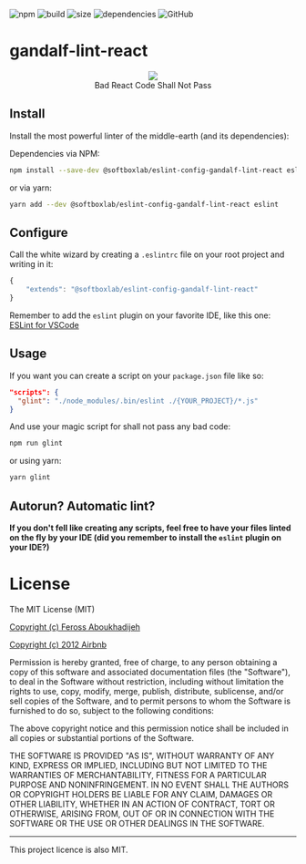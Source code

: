 ![npm](https://img.shields.io/npm/v/@softboxlab/eslint-config-gandalf-lint-react)
![build](https://img.shields.io/travis/SoftboxLab/gandalf-lint-react)
![size](https://img.shields.io/bundlephobia/min/@softboxlab/eslint-config-gandalf-lint-react)
![dependencies](https://img.shields.io/david/SoftboxLab/gandalf-lint-react)
![GitHub](https://img.shields.io/github/license/softboxlab/gandalf-lint-react)

# gandalf-lint-react

<div align="center">
	<img src="https://media.giphy.com/media/8abAbOrQ9rvLG/giphy.gif" /><br/>
  Bad React Code Shall Not Pass
</div>

## Install
Install the most powerful linter of the middle-earth (and its dependencies):

Dependencies via NPM:
```bash
npm install --save-dev @softboxlab/eslint-config-gandalf-lint-react eslint
```

or via yarn:
```bash
yarn add --dev @softboxlab/eslint-config-gandalf-lint-react eslint
```

## Configure
Call the white wizard by creating a `.eslintrc` file on your root project and writing in it:
```javascript
{
    "extends": "@softboxlab/eslint-config-gandalf-lint-react"
}
```

Remember to add the `eslint` plugin on your favorite IDE, like this one: [ESLint for VSCode](https://marketplace.visualstudio.com/items?itemName=dbaeumer.vscode-eslint)

## Usage
If you want you can create a script on your `package.json` file like so:
```json
"scripts": {
  "glint": "./node_modules/.bin/eslint ./{YOUR_PROJECT}/*.js"
}
```

And use your magic script for shall not pass any bad code:
```bash
npm run glint
```

or using yarn:

```bash
yarn glint
```

## Autorun? Automatic lint?

**If you don't fell like creating any scripts, feel free to have your files linted on the fly by your IDE (did you remember to install the `eslint` plugin on your IDE?)**



# License

The MIT License (MIT)

[Copyright (c) Feross Aboukhadijeh](https://github.com/standard/eslint-config-standard)

[Copyright (c) 2012 Airbnb](https://github.com/airbnb/javascript)

Permission is hereby granted, free of charge, to any person obtaining a copy of
this software and associated documentation files (the "Software"), to deal in
the Software without restriction, including without limitation the rights to
use, copy, modify, merge, publish, distribute, sublicense, and/or sell copies of
the Software, and to permit persons to whom the Software is furnished to do so,
subject to the following conditions:

The above copyright notice and this permission notice shall be included in all
copies or substantial portions of the Software.

THE SOFTWARE IS PROVIDED "AS IS", WITHOUT WARRANTY OF ANY KIND, EXPRESS OR
IMPLIED, INCLUDING BUT NOT LIMITED TO THE WARRANTIES OF MERCHANTABILITY, FITNESS
FOR A PARTICULAR PURPOSE AND NONINFRINGEMENT. IN NO EVENT SHALL THE AUTHORS OR
COPYRIGHT HOLDERS BE LIABLE FOR ANY CLAIM, DAMAGES OR OTHER LIABILITY, WHETHER
IN AN ACTION OF CONTRACT, TORT OR OTHERWISE, ARISING FROM, OUT OF OR IN
CONNECTION WITH THE SOFTWARE OR THE USE OR OTHER DEALINGS IN THE SOFTWARE.

---

This project licence is also MIT.
